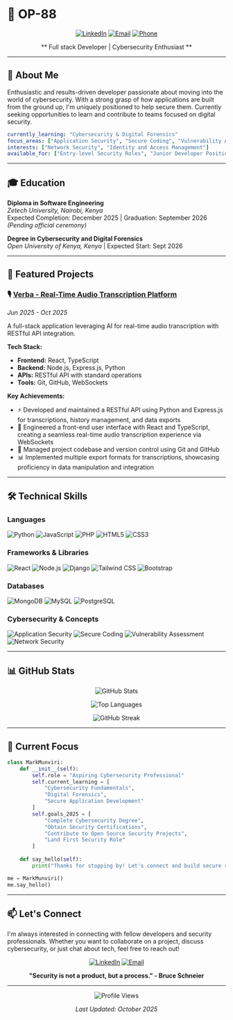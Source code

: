 # 👋 OP-88

<div align="center">
  
[![LinkedIn](https://img.shields.io/badge/LinkedIn-0077B5?style=for-the-badge&logo=linkedin&logoColor=white)](https://linkedin.com/in/mark-munviri)
[![Email](https://img.shields.io/badge/Email-D14836?style=for-the-badge&logo=gmail&logoColor=white)](mailto:markmunene827@gmail.com)
[![Phone](https://img.shields.io/badge/Phone-25D366?style=for-the-badge&logo=whatsapp&logoColor=white)](tel:+254742886442)

** Full stack Developer | Cybersecurity Enthusiast  **

</div>

---

## 🎯 About Me

Enthusiastic and results-driven developer passionate about moving into the world of cybersecurity. With a strong grasp of how applications are built from the ground up, I'm uniquely positioned to help secure them. Currently seeking opportunities to learn and contribute to teams focused on digital security.

```yaml
currently_learning: "Cybersecurity & Digital Forensics"
focus_areas: ["Application Security", "Secure Coding", "Vulnerability Assessment"]
interests: ["Network Security", "Identity and Access Management"]
available_for: ["Entry-level Security Roles", "Junior Developer Positions", "Collaborative Projects"]
```

---

## 🎓 Education

**Diploma in Software Engineering**  
*Zetech University, Nairobi, Kenya*  
Expected Completion: December 2025 | Graduation: September 2026 *(Pending official ceremony)*

**Degree in Cybersecurity and Digital Forensics**  
*Open University of Kenya, Kenya* | Expected Start: Sept 2026

---

## 💼 Featured Projects

### 🎙️ [Verba - Real-Time Audio Transcription Platform](https://github.com/OP-88/verba)
*Jun 2025 - Oct 2025*

A full-stack application leveraging AI for real-time audio transcription with RESTful API integration.

**Tech Stack:**
- **Frontend:** React, TypeScript
- **Backend:** Node.js, Express.js, Python
- **APIs:** RESTful API with standard operations
- **Tools:** Git, GitHub, WebSockets

**Key Achievements:**
- ⚡ Developed and maintained a RESTful API using Python and Express.js for transcriptions, history management, and data exports
- 🎨 Engineered a front-end user interface with React and TypeScript, creating a seamless real-time audio transcription experience via WebSockets
- 🔧 Managed project codebase and version control using Git and GitHub
- 📊 Implemented multiple export formats for transcriptions, showcasing proficiency in data manipulation and integration

---

## 🛠️ Technical Skills

### Languages
![Python](https://img.shields.io/badge/Python-3776AB?style=for-the-badge&logo=python&logoColor=white)
![JavaScript](https://img.shields.io/badge/JavaScript-F7DF1E?style=for-the-badge&logo=javascript&logoColor=black)
![PHP](https://img.shields.io/badge/PHP-777BB4?style=for-the-badge&logo=php&logoColor=white)
![HTML5](https://img.shields.io/badge/HTML5-E34F26?style=for-the-badge&logo=html5&logoColor=white)
![CSS3](https://img.shields.io/badge/CSS3-1572B6?style=for-the-badge&logo=css3&logoColor=white)

### Frameworks & Libraries
![React](https://img.shields.io/badge/React-20232A?style=for-the-badge&logo=react&logoColor=61DAFB)
![Node.js](https://img.shields.io/badge/Node.js-339933?style=for-the-badge&logo=nodedotjs&logoColor=white)
![Django](https://img.shields.io/badge/Django-092E20?style=for-the-badge&logo=django&logoColor=white)
![Tailwind CSS](https://img.shields.io/badge/Tailwind_CSS-38B2AC?style=for-the-badge&logo=tailwind-css&logoColor=white)
![Bootstrap](https://img.shields.io/badge/Bootstrap-563D7C?style=for-the-badge&logo=bootstrap&logoColor=white)

### Databases
![MongoDB](https://img.shields.io/badge/MongoDB-47A248?style=for-the-badge&logo=mongodb&logoColor=white)
![MySQL](https://img.shields.io/badge/MySQL-4479A1?style=for-the-badge&logo=mysql&logoColor=white)
![PostgreSQL](https://img.shields.io/badge/PostgreSQL-316192?style=for-the-badge&logo=postgresql&logoColor=white)

### Cybersecurity & Concepts
![Application Security](https://img.shields.io/badge/Application_Security-FF6B6B?style=for-the-badge&logo=security&logoColor=white)
![Secure Coding](https://img.shields.io/badge/Secure_Coding-4ECDC4?style=for-the-badge&logo=code&logoColor=white)
![Vulnerability Assessment](https://img.shields.io/badge/Vulnerability_Assessment-FFE66D?style=for-the-badge&logo=shield&logoColor=black)
![Network Security](https://img.shields.io/badge/Network_Security-95E1D3?style=for-the-badge&logo=network&logoColor=black)

---

## 📊 GitHub Stats

<div align="center">
  
![GitHub Stats](https://github-readme-stats.vercel.app/api?username=OP-88&show_icons=true&theme=tokyonight&hide_border=true&bg_color=0D1117)

![Top Languages](https://github-readme-stats.vercel.app/api/top-langs/?username=OP-88&layout=compact&theme=tokyonight&hide_border=true&bg_color=0D1117)

![GitHub Streak](https://github-readme-streak-stats.herokuapp.com/?user=OP-88&theme=tokyonight&hide_border=true&background=0D1117)

</div>

---

## 🎯 Current Focus

```python
class MarkMunviri:
    def __init__(self):
        self.role = "Aspiring Cybersecurity Professional"
        self.current_learning = [
            "Cybersecurity Fundamentals",
            "Digital Forensics",
            "Secure Application Development"
        ]
        self.goals_2025 = [
            "Complete Cybersecurity Degree",
            "Obtain Security Certifications",
            "Contribute to Open Source Security Projects",
            "Land First Security Role"
        ]
    
    def say_hello(self):
        print("Thanks for stopping by! Let's connect and build secure solutions together!")

me = MarkMunviri()
me.say_hello()
```

---

## 📫 Let's Connect

I'm always interested in connecting with fellow developers and security professionals. Whether you want to collaborate on a project, discuss cybersecurity, or just chat about tech, feel free to reach out!

<div align="center">

[![LinkedIn](https://img.shields.io/badge/LinkedIn-Connect-0077B5?style=for-the-badge&logo=linkedin)](https://linkedin.com/in/mark-munviri)
[![Email](https://img.shields.io/badge/Email-Contact-D14836?style=for-the-badge&logo=gmail)](mailto:markmunene827@gmail.com)

**"Security is not a product, but a process." - Bruce Schneier**

</div>

---

<div align="center">
  
![Profile Views](https://komarev.com/ghpvc/?username=OP-88&color=blueviolet&style=for-the-badge)

*Last Updated: October 2025*

</div>
